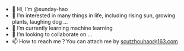 - 👋 Hi, I’m @sunday-hao
- 👀 I’m interested in many things in life, including rising sun, growing plants, laughing dog ...
- 🌱 I’m currently learning machine learning
- 💞️ I’m looking to collaborate on ...
- 📫 How to reach me？You can attach me by scutzhouhao@163.com

<!---
sunday-hao/sunday-hao is a ✨ special ✨ repository because its `README.md` (this file) appears on your GitHub profile.
You can click the Preview link to take a look at your changes.
--->
